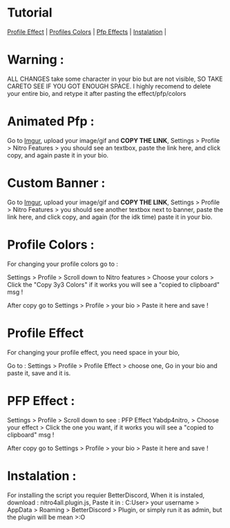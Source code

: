  # Tutorial
 [Profile Effect](https://github.com/Fory-Pride/Nitro4all/blob/main/Tutorial.md#profile-effect) | [Profiles Colors](https://github.com/Fory-Pride/Nitro4all/blob/main/Tutorial.md#profile-colors-) | [Pfp Effects](https://github.com/Fory-Pride/Nitro4all/blob/main/Tutorial.md#pfp-effect-) | [Instalation](https://github.com/Fory-Pride/Nitro4all/blob/main/Tutorial.md#instalation-) |


# Warning :

ALL CHANGES take some character in your bio but are not visible, SO TAKE CARETO SEE IF YOU GOT ENOUGH SPACE.
I highly recomend to delete your entire bio, and retype it after pasting the effect/pfp/colors


# Animated Pfp :

Go to [Imgur](Imgur.com/upload), upload your image/gif and **COPY THE LINK**,
Settings > Profile > Nitro Features > you should see an textbox, paste the link here, and click copy, and again paste it in your bio.

# Custom Banner :

Go to [Imgur](Imgur.com/upload), upload your image/gif and **COPY THE LINK**,
Settings > Profile > Nitro Features > you should see another textbox next to banner, paste the link here, and click copy, and again (for the idk time) paste it in your bio.

# Profile Colors : 

For changing your profile colors go to :

Settings > Profile > Scroll down to Nitro features > Choose your colors > Click the "Copy 3y3 Colors" if it works you will see a "copied to clipboard" msg ! 

After copy go to Settings > Profile > your bio > Paste it here and save !


# Profile Effect

For changing your profile effect, you need space in your bio,

Go to : Settings > Profile > Profile Effect > choose one, 
Go in your bio and paste it, save and it is.

# PFP Effect :

Settings > Profile > Scroll down to see : PFP Effect Yabdp4nitro, > Choose your effect > Click the one you want, if it works you will see a "copied to clipboard" msg !

After copy go to Settings > Profile > your bio > Paste it here and save !

# Instalation :
For installing the script you requier BetterDiscord, 
When it is instaled, download : nitro4all.plugin.js, 
Paste it in : 
C:User> your username > AppData > Roaming > BetterDiscord > Plugin, or simply run it as admin, but the plugin will be mean >:O


